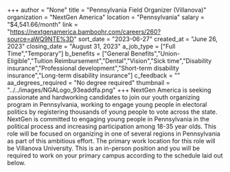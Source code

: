 +++
author = "None"
title = "Pennsylvania Field Organizer (Villanova)"
organization = "NextGen America"
location = "Pennsylvania"
salary = "$4,541.66/month"
link = "https://nextgenamerica.bamboohr.com/careers/260?source=aWQ9NTE%3D"
sort_date = "2023-06-27"
created_at = "June 26, 2023"
closing_date = "August 31, 2023"
a_job_type = ["Full Time","Temporary"]
b_benefits = ["General Benefits","Union-Eligible","Tuition Reimbursement","Dental","Vision","Sick time","Disability insurance","Professional development","Short-term disability insurance","Long-term disability insurance"]
c_feedback = ""
aa_degrees_required = "No degree required"
thumbnail = "../../images/NGALogo_93eaddfa.png"
+++
NextGen America is seeking passionate and hardworking candidates to join our youth organizing program in Pennsylvania, working to engage young people in electoral politics by registering thousands of young people to vote across the state. NextGen is committed to engaging young people in Pennsylvania in the political process and increasing participation among 18-35 year olds. This role will be focused on organizing in one of several regions in Pennsylvania as part of this ambitious effort. The primary work location for this role will be Villanova University. This is an in-person position and you will be required to work on your primary campus according to the schedule laid out below. 